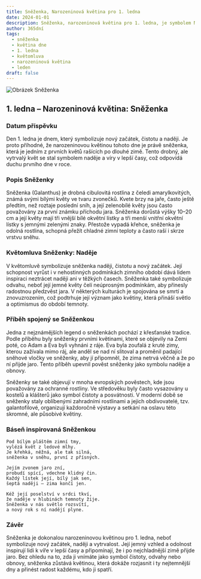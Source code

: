 ```yaml
---
title: Sněženka, Narozeninová květina pro 1. ledna
date: 2024-01-01
description: Sněženka, narozeninová květina pro 1. ledna, je symbolem Naděje. Objevte její jedinečný význam, fascinující příběhy a poezii, která oslavuje její krásu.
author: 365dní
tags:
  - sněženka
  - květina dne
  - 1. ledna
  - květomluva
  - narozeninová květina
  - leden
draft: false
---
```


![Obrázek Sněženka](https://cdn.pixabay.com/photo/2020/02/24/10/51/flower-4875870_640.jpg#center)

## 1. ledna – Narozeninová květina: Sněženka

### Datum příspěvku

Den 1. ledna je dnem, který symbolizuje nový začátek, čistotu a naději. Je proto příhodné, že narozeninovou květinou tohoto dne je právě sněženka, která je jedním z prvních květů rašících po dlouhé zimě. Tento drobný, ale vytrvalý květ se stal symbolem naděje a víry v lepší časy, což odpovídá duchu prvního dne v roce.

### Popis Sněženky

Sněženka (Galanthus) je drobná cibulovitá rostlina z čeledi amarylkovitých, známá svými bílými květy ve tvaru zvonečků. Kvete brzy na jaře, často ještě předtím, než roztaje poslední sníh, a její zelenobílé květy jsou často považovány za první známku příchodu jara. Sněženka dorůstá výšky 10–20 cm a její květy mají tři vnější bílé okvětní lístky a tři menší vnitřní okvětní lístky s jemnými zelenými znaky. Přestože vypadá křehce, sněženka je odolná rostlina, schopná přežít chladné zimní teploty a často raší i skrze vrstvu sněhu.

### Květomluva Sněženky: Naděje

V květomluvě symbolizuje sněženka naději, čistotu a nový začátek. Její schopnost vyrůst i v nehostinných podmínkách zimního období dává lidem inspiraci neztrácet naději ani v těžkých časech. Sněženka také symbolizuje odvahu, neboť její jemné květy čelí neúprosným podmínkám, aby přinesly radostnou předzvěst jara. V některých kulturách je spojována se smrtí a znovuzrozením, což podtrhuje její význam jako květiny, která přináší světlo a optimismus do období temnoty.

### Příběh spojený se Sněženkou

Jedna z nejznámějších legend o sněženkách pochází z křesťanské tradice. Podle příběhu byly sněženky prvními květinami, které se objevily na Zemi poté, co Adam a Eva byli vyhnáni z ráje. Eva byla zoufalá z kruté zimy, kterou zažívala mimo ráj, ale anděl se nad ní slitoval a proměnil padající sněhové vločky ve sněženky, aby jí připomněl, že zima netrvá věčně a že po ní přijde jaro. Tento příběh upevnil pověst sněženky jako symbolu naděje a obnovy.

Sněženky se také objevují v mnoha evropských pověstech, kde jsou považovány za ochranné rostliny. Ve středověku byly často vysazovány u kostelů a klášterů jako symbol čistoty a posvátnosti. V moderní době se sněženky staly oblíbenými zahradními rostlinami a jejich obdivovatelé, tzv. galantofilové, organizují každoročně výstavy a setkání na oslavu této skromné, ale působivé květiny.

### Báseň inspirovaná Sněženkou

```
Pod bílým pláštěm zimní tmy,  
vylézá květ z ledové mlhy.  
Je křehká, něžná, ale tak silná,  
sněženka v sněhu, první z přísných.  

Jejím zvonem jaro zní,  
probudí spící, vdechne klidný čin.  
Každý lístek její, bílý jak sen,  
šeptá naději – zima končí jen.  

Kéž její poselství v srdci tkví,  
že naděje v hlubinách temnoty žije.  
Sněženka v nás světlo rozsvítí,  
a nový rok s ní nadějí plyne.  
```

### Závěr

Sněženka je dokonalou narozeninovou květinou pro 1. ledna, neboť symbolizuje nový začátek, naději a vytrvalost. Její jemný vzhled a odolnost inspirují lidi k víře v lepší časy a připomínají, že i po nejchladnější zimě přijde jaro. Bez ohledu na to, zda ji vnímáte jako symbol čistoty, odvahy nebo obnovy, sněženka zůstává květinou, která dokáže rozjasnit i ty nejtemnější dny a přinést radost každému, kdo ji spatří.
